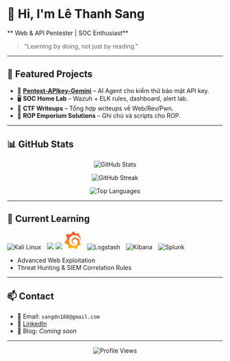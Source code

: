 # 👋 Hi, I'm **Lê Thanh Sang**

** Web & API Pentester | SOC Enthusiast**

> "Learning by doing, not just by reading."

---

## 🚀 Featured Projects

* 🔐 **[Pentest-APIkey-Gemini](https://github.com/lethanhsang188/Pentest-APIkey-Gemini)** – AI Agent cho kiểm thử bảo mật API key.
* 🖥️ **SOC Home Lab** – Wazuh + ELK rules, dashboard, alert lab.
* 🧩 **CTF Writeups** – Tổng hợp writeups về Web/Rev/Pwn.
* 🧠 **ROP Emporium Solutions** – Ghi chú và scripts cho ROP.

---

## 📊 GitHub Stats

<p align="center">
  <img src="https://github-readme-stats.vercel.app/api?username=lethanhsang188&show_icons=true&theme=radical" alt="GitHub Stats" />
</p>

<p align="center">
  <img src="https://github-readme-streak-stats.herokuapp.com/?user=lethanhsang188&theme=radical" alt="GitHub Streak" />
</p>

<p align="center">
  <img src="https://github-readme-stats.vercel.app/api/top-langs/?username=lethanhsang188&layout=compact&theme=radical" alt="Top Languages" />
</p>

---

## 🌱 Current Learning

<p align="left">
<img src="https://www.kali.org/images/kali-logo.svg" alt="Kali Linux" width="50" style="margin-right:10px;"/>
<img src="https://img.shields.io/badge/Metasploit-4E2A8E?style=for-the-badge&logo=metasploit&logoColor=white" />
<img src="https://img.shields.io/badge/Burp%20Suite-FD7E14?style=for-the-badge&logo=burpsuite&logoColor=white" />

<img src="https://raw.githubusercontent.com/grafana/grafana/main/public/img/grafana_icon.svg" alt="Grafana" width="40" style="margin-right:10px;"/>
<img src="https://raw.githubusercontent.com/gilbarbara/logos/master/logos/logstash.svg" alt="Logstash" width="50" style="margin-right:10px;"/>
<img src="https://raw.githubusercontent.com/gilbarbara/logos/master/logos/kibana.svg" alt="Kibana" width="50" style="margin-right:10px;"/>
<img src="https://raw.githubusercontent.com/gilbarbara/logos/master/logos/splunk.svg" alt="Splunk" width="60" style="margin-right:10px;"/>

</p>

* Advanced Web Exploitation  
* Threat Hunting & SIEM Correlation Rules  

---

## 📫 Contact

* 📧 Email: `sangdn188@gmail.com`
* 💼 [LinkedIn](https://www.linkedin.com/in/l%C3%AA-thanh-sang-439400319/)
* 📝 Blog: *Coming soon*

---

<p align="center">
  <img src="https://komarev.com/ghpvc/?username=lethanhsang188&color=blue" alt="Profile Views" />
</p>
